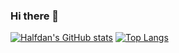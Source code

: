 ### Hi there 👋
[![Halfdan's GitHub stats](https://github-readme-stats.vercel.app/api?username=HalfdanIsaksen)](https://github.com/HalfdanIsaksen/github-readme-stats)
[![Top Langs](https://github-readme-stats.vercel.app/api/top-langs/?username=HalfdanIsaksen)](https://github.com/HalfdanIsaksen/github-readme-stats)
<!--
**HalfdanIsaksen/HalfdanIsaksen** is a ✨ _special_ ✨ repository because its `README.md` (this file) appears on your GitHub profile.

Here are some ideas to get you started:

- 🔭 I’m currently working on ...
- 🌱 I’m currently learning ...
- 👯 I’m looking to collaborate on ...
- 🤔 I’m looking for help with ...
- 💬 Ask me about ...
- 📫 How to reach me: ...
- 😄 Pronouns: ...
- ⚡ Fun fact: ...
-->
